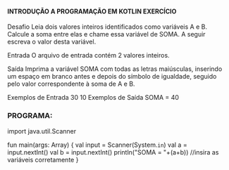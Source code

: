 #### INTRODUÇÃO A PROGRAMAÇÃO EM KOTLIN EXERCÍCIO

Desafio
Leia dois valores inteiros identificados como variáveis A e B. Calcule a soma entre elas e chame essa variável de SOMA.
A seguir escreva o valor desta variável.

Entrada
O arquivo de entrada contém 2 valores inteiros.

Saída
Imprima a variável SOMA com todas as letras maiúsculas, inserindo um espaço em branco antes e depois do símbolo de igualdade, seguido pelo valor correspondente à soma de A e B.

Exemplos de Entrada 
30
10
Exemplos de Saída
SOMA = 40


### PROGRAMA:

import java.util.Scanner

fun main(args: Array<String>) {
    val input = Scanner(System.`in`)
    val a = input.nextInt()
    val b = input.nextInt()
    println("SOMA = "+(a+b))  //insira as variáveis corretamente
}
